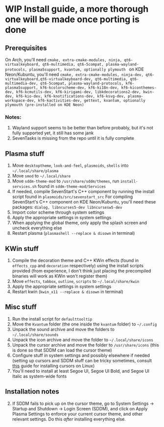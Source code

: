 # WIP Install guide, a more thorough one will be made once porting is done

## Prerequisites

On Arch, you'll need ```cmake, extra-cmake-modules, ninja, qt6-virtualkeyboard, qt6-multimedia, qt6-5compat, plasma-wayland-protocols, plasma5support, kvantum, optionally plymouth ```
on KDE Neon/Kubuntu, you'll need ```cmake, extra-cmake-modules, ninja-dev, qt6-virtualkeyboard,qt6-virtualkeyboard-dev, qt6-multimedia, qt6-multimedia-dev, qt6-5compat, plasma-wayland-protocols, kf6-plasma5support, kf6-kcolorscheme-dev, kf6-ki18n-dev, kf6-kiconthemes-dev, kf6-kcmutils-dev, kf6-kirigami-dev, libkdecorations2-dev, kwin-dev, kf6-kio-dev, kf6-knotifications-dev, kf6-ksvg-dev, plasma-workspace-dev, kf6-kactivities-dev, gettext, kvantum, optionally plymouth (pre-installed on KDE Neon) ```
### Notes:

1. Wayland support seems to be better than before probably, but it's not fully supported yet, it still has some jank
2. SevenTasks is missing from the repo until it is fully complete

## Plasma stuff

1. Move ```desktoptheme```, ```look-and-feel```, ```plasmoids```, ```shells``` into ```~/.local/share/plasma```
2. Move ```smod``` to ```~/.local/share```
3. Move ```sddm-theme-mod``` to ```/usr/share/sddm/themes```, run ```install-services.sh``` found in ```sddm-theme-mod/Services```
4. If needed, compile SevenStart's C++ component by running the install script found in ```plasmoids/src/sevenstart_src```
For compiling SevenStart's C++ component on KDE Neon/Kubuntu, you'll need these packages: ``` dialog, libncurses5-dev libncursesw5-dev ```
5. Import color scheme through system settings
6. Apply the appropriate settings in system settings
7. When applying the global theme, only apply the splash screen and uncheck everything else
8. Restart plasma (```plasmashell --replace & disown``` in terminal)


## KWin stuff

1. Compile the decoration theme and C++ KWin effects (found in ```effects_cpp``` and ```decoration``` respectively) using the install scripts provided (from experience, I don't think just placing the precompiled binaries will work as KWin won't register them)
2. Move ```effects```, ```tabbox```, ```outline```, ```scripts``` to ```~/.local/share/kwin```
3. Apply the appropriate settings in system settings
4. Restart kwin (```kwin_x11 --replace & disown``` in terminal)

## Misc stuff

1. Run the install script for ```defaulttooltip```
2. Move the ```Kvantum``` folder (the one inside the ```kvantum``` folder) to ```~/.config```
3. Unpack the sound archive and move the folders to ```~/.local/share/sounds```
4. Unpack the icon archive and move the folder to ```~/.local/share/icons```
5. Unpack the cursor archive and move the folder to ```/usr/share/icons``` (this is done so that SDDM can load the cursor theme)
5. Configure stuff in system settings and possibly elsewhere if needed (setting up cursors and SDDM stuff can be tricky sometimes, consult [this](https://www.youtube.com/watch?v=Dj7co2R7RKw) guide for installing cursors on Linux)
6. You'll need to install at least Segoe UI, Segoe UI Bold, and Segoe UI Italic as system-wide fonts

## Installation notes

2. If SDDM fails to pick up on the cursor theme, go to System Settings -> Startup and Shutdown -> Login Screen (SDDM), and click on Apply Plasma Settings to enforce your current cursor theme, and other relevant settings. Do this *after* installing everything else.
